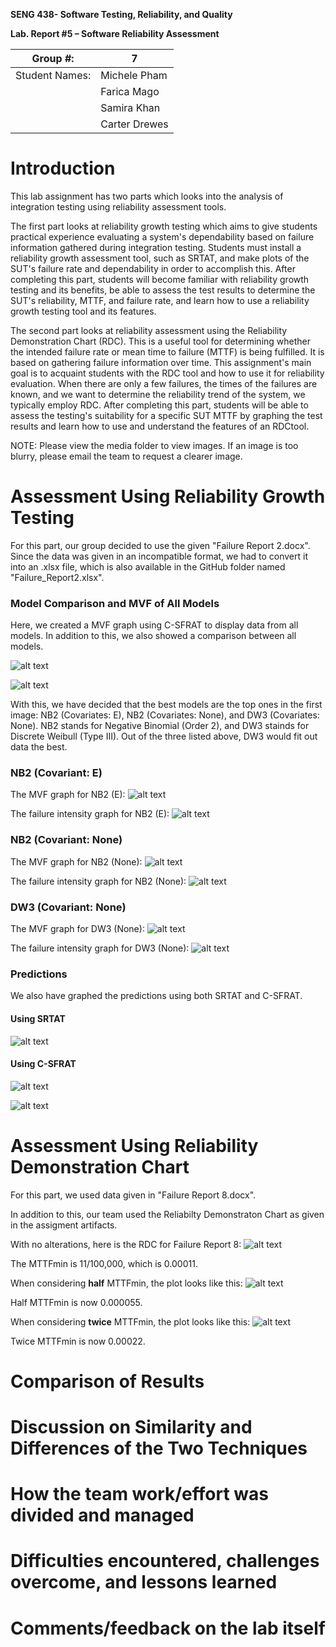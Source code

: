 **SENG 438- Software Testing, Reliability, and Quality**

**Lab. Report \#5 – Software Reliability Assessment**

| Group \#:       |  7 |
|-----------------|---|
| Student Names:  |  Michele Pham |
|                 |  Farica Mago |
|                 |  Samira Khan |
|                 |  Carter Drewes |

# Introduction
This lab assignment has two parts which looks into the analysis of integration testing using reliability assessment tools. 

The first part looks at reliability growth testing which aims to give students practical experience evaluating a system's dependability based on failure information gathered during integration testing. Students must install a reliability growth assessment tool, such as SRTAT, and make plots of the SUT's failure rate and dependability in order to accomplish this. After completing this part, students will become familiar with reliability growth testing and its benefits, be able to assess the test results to determine the SUT's reliability, MTTF, and failure rate, and
learn how to use a reliability growth testing tool and its features.

The second part looks at reliability assessment using the Reliability Demonstration Chart (RDC). This is a useful tool for determining whether the intended failure rate or mean time to failure (MTTF) is being fulfilled. It is based on gathering failure information over time. This assignment's main goal is to acquaint students with the RDC tool and how to use it for reliability evaluation. When there are only a few failures, the times of the failures are known, and we want to determine the reliability trend of the system, we typically employ RDC. After completing this part, students will be able to assess the testing's suitability for a specific SUT MTTF by graphing the test results and learn how to use and understand the features of an RDCtool.

NOTE: Please view the media folder to view images. If an image is too blurry, please email the team to request a clearer image. 

# Assessment Using Reliability Growth Testing 
For this part, our group decided to use the given "Failure Report 2.docx". Since the data was given in an incompatible format, we had to convert it into an .xlsx file, which is also available in the GitHub folder named "Failure_Report2.xlsx". 

### Model Comparison and MVF of All Models
Here, we created a MVF graph using C-SFRAT to display data from all models. In addition to this, we also showed a comparison between all models.

![alt text](https://github.com/michie08/SENG438-A5/blob/main/media/MVF-all2.jpg)

![alt text](https://github.com/michie08/SENG438-A5/blob/main/media/MVF-all1.jpg)

With this, we have decided that the best models are the top ones in the first image: NB2 (Covariates: E), NB2 (Covariates: None), and DW3 (Covariates: None). NB2 stands for Negative Binomial (Order 2), and DW3 stainds for Discrete Weibull (Type III). Out of the three listed above, DW3 would fit out data the best. 

### NB2 (Covariant: E)
The MVF graph for NB2 (E):
![alt text](https://github.com/michie08/SENG438-A5/blob/main/media/NB2(E)-MVF.jpg)

The failure intensity graph for NB2 (E):
![alt text](https://github.com/michie08/SENG438-A5/blob/main/media/NB2(E)-failure-intensity.jpg) 

### NB2 (Covariant: None)
The MVF graph for NB2 (None):
![alt text](https://github.com/michie08/SENG438-A5/blob/main/media/NB2(None)-MVF.jpg)

The failure intensity graph for NB2 (None):
![alt text](https://github.com/michie08/SENG438-A5/blob/main/media/NB2(None)-failure-intensity.jpg)

### DW3 (Covariant: None)
The MVF graph for DW3 (None):
![alt text](https://github.com/michie08/SENG438-A5/blob/main/media/DW3(None)-MVF.jpg)

The failure intensity graph for DW3 (None):
![alt text](https://github.com/michie08/SENG438-A5/blob/main/media/DW3(None)-failure-intensity.jpg)

### Predictions
We also have graphed the predictions using both SRTAT and C-SFRAT.

#### Using SRTAT
![alt text](https://github.com/michie08/SENG438-A5/blob/main/media/Prediction-SRTAT.jpg)

#### Using C-SFRAT
![alt text](https://github.com/michie08/SENG438-A5/blob/main/media/Prediction-C-SFRAT.jpg) 

![alt text](https://github.com/michie08/SENG438-A5/blob/main/media/Prediction-C-SFRAT-2.jpg)

# Assessment Using Reliability Demonstration Chart 
For this part, we used data given in "Failure Report 8.docx". 

In addition to this, our team used the Reliabilty Demonstraton Chart as given in the assigment artifacts. 

With no alterations, here is the RDC for Failure Report 8:
![alt text](https://github.com/michie08/SENG438-A5/blob/main/media/RDC-OG.jpg)

The MTTFmin is 11/100,000, which is 0.00011. 


When considering **half** MTTFmin, the plot looks like this:
![alt text](https://github.com/michie08/SENG438-A5/blob/main/media/RDC-Half.jpg)

Half MTTFmin is now 0.000055. 


When considering **twice** MTTFmin, the plot looks like this:
![alt text](https://github.com/michie08/SENG438-A5/blob/main/media/RDC-Twice.jpg)

Twice MTTFmin is now 0.00022. 

# Comparison of Results

# Discussion on Similarity and Differences of the Two Techniques

# How the team work/effort was divided and managed

# 

# Difficulties encountered, challenges overcome, and lessons learned

# Comments/feedback on the lab itself
